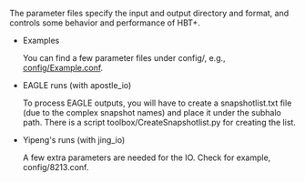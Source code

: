 The parameter files specify the input and output directory and format, and controls some behavior and performance of HBT+.
 
- Examples  

    You can find a few parameter files under config/, e.g., [config/Example.conf](https://github.com/Kambrian/HBTplus/blob/Hydro/configs/Example.conf).

- EAGLE runs (with apostle_io)

    To process EAGLE outputs, you will have to create a snapshotlist.txt file (due to the complex snapshot names) and place it under the subhalo path. There is a script toolbox/CreateSnapshotlist.py for creating the list.

- Yipeng's runs (with jing_io)

    A few extra parameters are needed for the IO. Check for example, config/8213.conf.